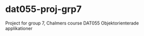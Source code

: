dat055-proj-grp7
================

Project for group 7, Chalmers course DAT055 Objektorienterade applikationer
